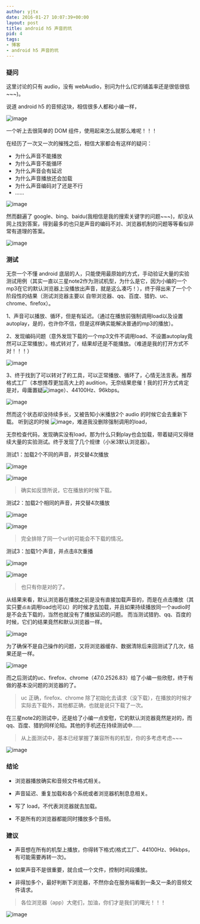 ```yaml
---
author: yjtx
date: 2016-01-27 10:07:39+00:00
layout: post
title: android h5 声音的坑
pid: 4
tags:
- 博客
- android h5 声音的坑
---
```


### 疑问

这里讨论的只有 audio，没有 webAudio，别问为什么(它的铺盖率还是很低很低~~~)。

说道 android h5 的音频这块，相信很多人都和小编一样，

![image](sound/16.jpg)

一个听上去很简单的 DOM 组件，使用起来怎么就那么难呢！！！

在经历了一次又一次的摧残之后，相信大家都会有这样的疑问：

* 为什么声音不能播放
* 为什么声音不能循环
* 为什么声音会有延迟
* 为什么声音播放还会加载
* 为什么声音编码对了还是不行
* ......

![image](sound/14.jpg)

然而翻遍了 google、bing、baidu(我相信是我的搜索关键字的问题~~~)，却没从网上找到答案，得到最多的也只是声音的编码不对、浏览器机制的问题等等看似非常有道理的答案。

![image](sound/10.jpg)

### 测试
无奈一个不懂 android 底层的人，只能使用最原始的方式，手动验证大量的实验测试用例（其实一直以三星note2作为测试机型，为什么是它，因为小编的一个mp3在它的默认浏览器上没播放出声音，就是这么凑巧！），终于得出来了一个个阶段性的结果（测试浏览器主要以 自带浏览器、qq、百度、猎豹、uc、chrome、firefox）。

1、声音可以播放、循环，但是有延迟。（通过在播放前强制调用load以及设置autoplay，是的，也许你不信，但是这样确实能解决普通的mp3的播放）。

2、发现编码问题（意外发现下载的一个mp3文件不调用load、不设置autoplay竟然可以正常播放）。格式转对了，结果却还是不能播放。（难道是我的打开方式不对！！！）

![image](sound/18.jpg)

3、终于找到了可以转对了的工具，可以正常播放、循环了，心情无法言表。推荐格式工厂（本想推荐更加高大上的 audition，无奈结果悲催！我的打开方式肯定是对，毋庸置疑![image](sound/21.jpg)）、44100Hz、96kbps。

![image](sound/13.jpg)

然而这个状态却没持续多长，又被告知小米播放2个 audio 的时候它会去重新下载。
听到这的时候
![image](sound/20.jpg)，难道我没删除强制调用的load，

无奈检查代码，发现确实没有load，那为什么只剩play也会加载，带着疑问又得继续大量的实验测试。终于发现了几个规律（小米3默认浏览器）。

测试1：加载2个不同的声音，并交替4次播放

![image](sound/1_2.png)

![image](sound/1_1.png)


>确实如反馈所说，它在播放的时候下载。

测试2：加载2个相同的声音，并交替4次播放

![image](sound/2_2.png)

![image](sound/2_1.png)

>完全排除了同一个url的可能会不下载的情况。

测试3：加载1个声音，并点击8次重播

![image](sound/3_2.png)

![image](sound/3_1.png)

>也只有你是对的了。


从结果来看，默认浏览器在播放之前是没有直接加载声音的，而是在点击播放（其实只要```点击```调用load也可以）的时候才去加载，并且如果持续播放同一个audio时是不会去下载的，当然也就没有了播放延迟的问题。
而当测试猎豹、qq、百度的时候，它们的结果竟然和默认浏览器一样。

![image](sound/12.jpg) 

为了确保不是自己操作的问题，又将浏览器缓存、数据清除后来回测试了几次，结果还是一样。

![image](sound/17.jpg) 

而之后测试的uc、firefox、chrome（47.0.2526.83）给了小编一些欣慰，终于有做的基本没问题的浏览器的了。
> uc 正确，firefox、chrome 除了初始化去请求（没下载），在播放的时候才实际去下载外，其他都正确，也就是说只下载了一次。

在三星note2的测试中，还是给了小编一点安慰，它的默认浏览器竟然是对的，而qq、百度、猎豹同样沦陷。其他的手机还在持续测试中......

>从上面测试中，基本已经掌握了兼容所有的机型，你的多考虑考虑~~~

![image](sound/19.jpg)

### 结论

* 浏览器播放确实和音频文件格式相关。

* 声音延迟、重复加载和各个系统或者浏览器机制息息相关。
 
* 写了 load，不代表浏览器就去加载。

* 不是所有的浏览器都能同时播放多个音频。

### 建议

* 声音想在所有的机型上播放，你得转下格式(格式工厂、44100Hz、96kbps，有可能需要再转一次)。

* 如果声音不是很重要，就合成一个文件，控制时间段播放。

* 非得加多个，最好判断下浏览器，不然你会在服务端看到一条又一条的音频文件请求。

> 各位浏览器（app）大佬们，加油，你们才是我们的曙光！！！

![image](sound/22.jpg)

